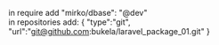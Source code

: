 in require add "mirko/dbase": "@dev" <br/>
in repositories add:
        {
        "type":"git",
        "url":"git@github.com:bukela/laravel_package_01.git"
        }
